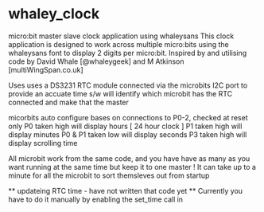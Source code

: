# whaley_clock
micro:bit master slave clock application using whaleysans
This clock application is designed to work across multiple micro:bits using the whaleysans font to display 2 digits per micro:bit.
Inspired by and utilising code by David Whale [@whaleygeek] and M Atkinson [multiWingSpan.co.uk]

Uses uses a DS3231 RTC module connected via the microbits I2C port to provide an accuate time
s/w will identify which microbit has the RTC connected and make that the master

micorbits auto configure bases on connections to P0-2, checked at reset only
P0 taken high will display hours  [ 24 hour clock ] 
P1 taken high will display minutes
P0 & P1 taken low will display seconds
P3 taken high will display scrolling time

All microbit work from the same code, and you have have as many as you want running at the same time but keep it to one master !
It can take up to a minute for all the microbit to sort themsleves out from startup

** updateing RTC time - have not written that code yet **
Currently you have to do it manually by enabling the set_time call in
